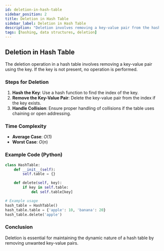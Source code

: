 ```yaml
---
id: deletion-in-hash-table
sidebar_position: 2
title: Deletion in Hash Table
sidebar_label: Deletion in Hash Table
description: "Deletion involves removing a key-value pair from the hash table using the key."
tags: [hashing, data structures, deletion]
---
```


## Deletion in Hash Table

The deletion operation in a hash table involves removing a key-value pair using the key. If the key is not present, no operation is performed.

### Steps for Deletion

1. **Hash the Key**: Use a hash function to find the index of the key.
2. **Remove the Key-Value Pair**: Delete the key-value pair from the index if the key exists.
3. **Handle Collision**: Ensure proper handling of collisions if the table uses chaining or open addressing.

### Time Complexity
- **Average Case**: $O(1)$
- **Worst Case**: $O(n)$

### Example Code (Python)

```python
class HashTable:
    def __init__(self):
        self.table = {}

    def delete(self, key):
        if key in self.table:
            del self.table[key]

# Example usage
hash_table = HashTable()
hash_table.table = {'apple': 10, 'banana': 20}
hash_table.delete('apple')
```

### Conclusion

Deletion is essential for maintaining the dynamic nature of a hash table by removing unwanted key-value pairs.
